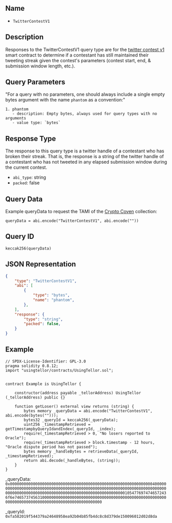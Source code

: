 ## Name

- `TwitterContestV1`

## Description

Responses to the TwitterContestV1 query type are for the [twitter contest v1](https://github.com/tkernell/twitter-contest) smart contract to determine if a contestant has still maintained their tweeting streak given the contest's parameters (contest start, end, & submission window length, etc.).

## Query Parameters

"For a query with no parameters, one should always include a single empty bytes argument with the name `phantom` as a convention:"

```
1. phantom
   - description: Empty bytes, always used for query types with no arguments
   - value type: `bytes`
```

## Response Type

The response to this query type is a twitter handle of a contestant who has broken their streak. That is, the response is a string of the twitter handle of a contestant who has not tweeted in any elapsed submission window during the current contest.

- `abi_type`: string
- `packed`: false

## Query Data

Example queryData to request the TAMI of the [Crypto Coven](https://etherscan.io/address/0x5180db8f5c931aae63c74266b211f580155ecac8) collection:

```solidity
queryData = abi.encode("TwitterContestV1", abi.encode(""))
```

## Query ID

```solidity
keccak256(queryData)
```

## JSON Representation

```json
{
    "type": "TwitterContestV1",
    "abi": [
        {
            "type": "bytes",
            "name": "phantom",
        },
    ],
    "response": {
        "type": "string",
        "packed": false,
    }
}
```

## Example

```solidity
// SPDX-License-Identifier: GPL-3.0
pragma solidity 0.8.12;
import "usingtellor/contracts/UsingTellor.sol";


contract Example is UsingTellor {

    constructor(address payable _tellorAddress) UsingTellor (_tellorAddress) public {}

    function getLoser() external view returns (string) {
        bytes memory _queryData = abi.encode("TwitterContestV1", abi.encode(bytes("")));
        bytes32 _queryId = keccak256(_queryData);
        uint256 _timestampRetrieved = getTimestampbyQueryIdandIndex(_queryId, _index);
        require(_timestampRetrieved > 0, "No losers reported to Oracle");
        require(_timestampRetrieved > block.timestamp - 12 hours, "Oracle dispute period has not passed");
        bytes memory _handleBytes = retrieveData(_queryId, _timestampRetrieved);
        return abi.decode(_handleBytes, (string));
    }
}
```

_queryData:
`0x00000000000000000000000000000000000000000000000000000000000000400000000000000000000000000000000000000000000000000000000000000080000000000000000000000000000000000000000000000000000000000000001054776974746572436f6e746573745631000000000000000000000000000000000000000000000000000000000000000000000000000000000000000000000000`

_queryId:
`0xfa582019f544379a24648958ea92b04b85fb4dc8c8d379de150096012d02d8da`
